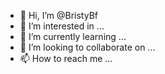 - 👋 Hi, I’m @BristyBf
- 👀 I’m interested in ...
- 🌱 I’m currently learning ...
- 💞️ I’m looking to collaborate on ...
- 📫 How to reach me ...

<!---
BristyBf/BristyBf is a ✨ special ✨ repository because its `README.md` (this file) appears on your GitHub profile.
You can click the Preview link to take a look at your changes.
--->
